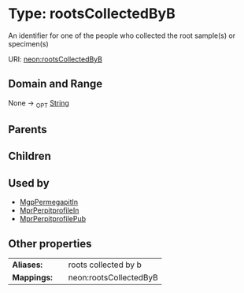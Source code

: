
# Type: rootsCollectedByB


An identifier for one of the people who collected the root sample(s) or specimen(s)

URI: [neon:rootsCollectedByB](https://data.neonscience.org/rootsCollectedByB)


## Domain and Range

None ->  <sub>OPT</sub> [String](types/String.md)

## Parents


## Children


## Used by

 * [MgpPermegapitIn](MgpPermegapitIn.md)
 * [MprPerpitprofileIn](MprPerpitprofileIn.md)
 * [MprPerpitprofilePub](MprPerpitprofilePub.md)

## Other properties

|  |  |  |
| --- | --- | --- |
| **Aliases:** | | roots collected by b |
| **Mappings:** | | neon:rootsCollectedByB |


